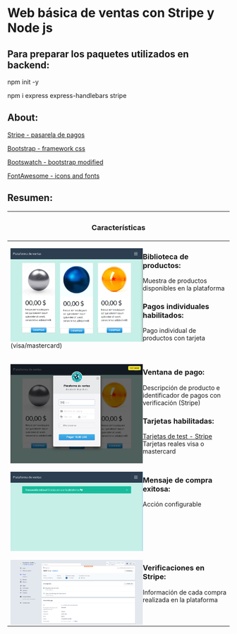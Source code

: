 # Web básica de ventas con Stripe y Node js

## Para preparar los paquetes utilizados en backend:

npm init -y

npm i express express-handlebars stripe

## About:

[Stripe - pasarela de pagos](https://stripe.com/about)

[Bootstrap - framework css](https://getbootstrap.com)

[Bootswatch - bootstrap modified](https://bootswatch.com/flatly)

[FontAwesome - icons and fonts](https://fontawesome.com)

## Resumen:
<div align="center" width="100%">
<table width="100%">
	<thead>
    <tr >
      <th scope="col"><h3>Características</h3></th>
    </tr>
  </thead>
<tbody>
    <tr>
	    <td>
	    <p>
	    <img align="left" src="https://github.com/RicardoGuevara/Stripe-and-nodejs-universal-payments/blob/master/repo_images/pag_principal1.PNG" width="300" />  
	    <h3>Biblioteca de productos: </h3>
	    Muestra de productos disponibles en la plataforma
	    <h3>Pagos individuales habilitados: </h3>
	    Pago individual de productos con tarjeta (visa/mastercard)
	  </p>
	</td>
    </tr>
	<tr>
	<td>
		<p>
		    <img align="left" src="https://github.com/RicardoGuevara/Stripe-and-nodejs-universal-payments/blob/master/repo_images/ventana_pago_1.PNG" width="300" />  
		    <h3>Ventana de pago: </h3>
		    Descripción de producto e identificador de pagos con verificación (Stripe)
		    <h3>Tarjetas habilitadas: </h3>
			<a href="https://stripe.com/docs/testing">Tarjetas de test - Stripe</a>
			Tarjetas reales visa o mastercard
		  </p>
		  </td>
	</tr>
	<tr>
	<td>
		<p>
		    <img align="left" src="https://github.com/RicardoGuevara/Stripe-and-nodejs-universal-payments/blob/master/repo_images/succes1.PNG" width="300" />  
		    <h3>Mensaje de compra exitosa: </h3>
		    Acción configurable
		  </p>
	</td>
	</tr>
	<tr>
	<td>
		<p>
		    <img align="left" src="https://github.com/RicardoGuevara/Stripe-and-nodejs-universal-payments/blob/master/repo_images/pago_efectivo1.PNG" width="300" />  
		    <h3>Verificaciones en Stripe: </h3>
		    Información de cada compra realizada en la plataforma
		  </p>
	</td>
	</tr>	
</tbody>
</table>
</div>


